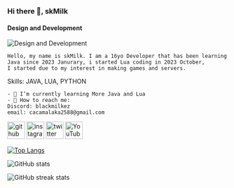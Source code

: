 ### Hi there 👋, skMilk
#### Design and Development
![Design and Development](https://yt3.googleusercontent.com/AXLpV_CCjmbsCXe1Pg4W3jRFv-AKelEzqjlx1IEBf4nwZC2vehdB9TAB2F-nRErqJDl3wH-t3Q=w1707-fcrop64=1,00005a57ffffa5a8-k-c0xffffffff-no-nd-rj)
```
Hello, my name is skMilk. I am a 16yo Developer that has been learning Java since 2023 Janurary, i started Lua coding in 2023 October,
I started due to my interest in making games and servers.
```

Skills: JAVA, LUA, PYTHON
```
- 📖 I’m currently learning More Java and Lua 
- 📧 How to reach me:
Discord: blackmilkez
email: cacamalaka2588@gmail.com 

```

[<img src='https://cdn.jsdelivr.net/npm/simple-icons@3.0.1/icons/github.svg' alt='github' height='40'>](https://github.com/skMilk)  [<img src='https://cdn.jsdelivr.net/npm/simple-icons@3.0.1/icons/instagram.svg' alt='instagram' height='40'>](https://www.instagram.com/akhqlid/)  [<img src='https://cdn.jsdelivr.net/npm/simple-icons@3.0.1/icons/twitter.svg' alt='twitter' height='40'>](https://twitter.com/dobalobscrust)  [<img src='https://cdn.jsdelivr.net/npm/simple-icons@3.0.1/icons/youtube.svg' alt='YouTube' height='40'>](https://www.youtube.com/channel/wsynr)  

[![Top Langs](https://github-readme-stats.vercel.app/api/top-langs/?username=skMilk)](https://github.com/anuraghazra/github-readme-stats)

![GitHub stats](https://github-readme-stats.vercel.app/api?username=skMilk&show_icons=true)  

![GitHub streak stats](https://streak-stats.demolab.com/?user=skMilk)  

